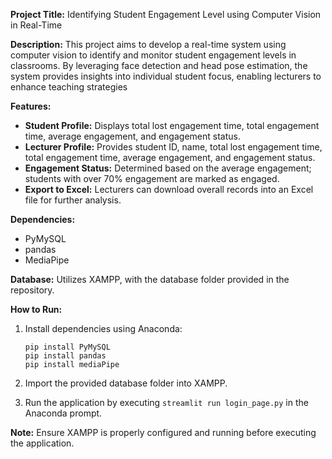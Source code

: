 **Project Title:** Identifying Student Engagement Level using Computer Vision in Real-Time

**Description:**
This project aims to develop a real-time system using computer vision to identify and monitor student engagement levels in classrooms. By leveraging face detection and head pose estimation, the system provides insights into individual student focus, enabling lecturers to enhance teaching strategies 

**Features:**
- **Student Profile:** Displays total lost engagement time, total engagement time, average engagement, and engagement status.
- **Lecturer Profile:** Provides student ID, name, total lost engagement time, total engagement time, average engagement, and engagement status.
- **Engagement Status:** Determined based on the average engagement; students with over 70% engagement are marked as engaged.
- **Export to Excel:** Lecturers can download overall records into an Excel file for further analysis.

**Dependencies:**
- PyMySQL
- pandas
- MediaPipe

**Database:** Utilizes XAMPP, with the database folder provided in the repository.

**How to Run:**
1. Install dependencies using Anaconda:
   ```
   pip install PyMySQL
   pip install pandas
   pip install mediaPipe
   ```

2. Import the provided database folder into XAMPP.

3. Run the application by executing `streamlit run login_page.py` in the Anaconda prompt.

**Note:** Ensure XAMPP is properly configured and running before executing the application.
